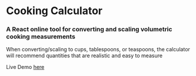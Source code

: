 # Cooking Calculator

### A React online tool for converting and scaling volumetric cooking measurements

When converting/scaling to cups, tablespoons, or teaspoons, the calculator will recommend quantities that are realistic and easy to measure

Live Demo [here](https://nicolecpineda.github.io/cooking-calculator/)